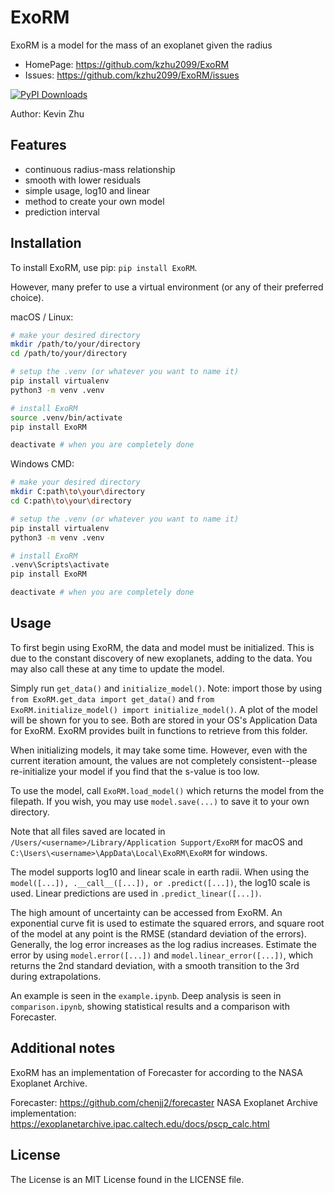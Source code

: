 # ExoRM

ExoRM is a model for the mass of an exoplanet given the radius

- HomePage: https://github.com/kzhu2099/ExoRM
- Issues: https://github.com/kzhu2099/ExoRM/issues

[![PyPI Downloads](https://static.pepy.tech/badge/ExoRM)](https://pepy.tech/projects/ExoRM)

Author: Kevin Zhu

## Features

- continuous radius-mass relationship
- smooth with lower residuals
- simple usage, log10 and linear
- method to create your own model
- prediction interval

## Installation

To install ExoRM, use pip: ```pip install ExoRM```.

However, many prefer to use a virtual environment (or any of their preferred choice).

macOS / Linux:

```sh
# make your desired directory
mkdir /path/to/your/directory
cd /path/to/your/directory

# setup the .venv (or whatever you want to name it)
pip install virtualenv
python3 -m venv .venv

# install ExoRM
source .venv/bin/activate
pip install ExoRM

deactivate # when you are completely done
```

Windows CMD:

```sh
# make your desired directory
mkdir C:path\to\your\directory
cd C:path\to\your\directory

# setup the .venv (or whatever you want to name it)
pip install virtualenv
python3 -m venv .venv

# install ExoRM
.venv\Scripts\activate
pip install ExoRM

deactivate # when you are completely done
```

## Usage

To first begin using ExoRM, the data and model must be initialized. This is due to the constant discovery of new exoplanets, adding to the data. You may also call these at any time to update the model.

Simply run `get_data()` and `initialize_model()`. Note: import those by using `from ExoRM.get_data import get_data()` and `from ExoRM.initialize_model() import initialize_model()`. A plot of the model will be shown for you to see. Both are stored in your OS's Application Data for ExoRM. ExoRM provides built in functions to retrieve from this folder.

When initializing models, it may take some time. However, even with the current iteration amount, the values are not completely consistent--please re-initialize your model if you find that the s-value is too low.

To use the model, call `ExoRM.load_model()` which returns the model from the filepath. If you wish, you may use `model.save(...)` to save it to your own directory.

Note that all files saved are located in `/Users/<username>/Library/Application Support/ExoRM` for macOS and `C:\Users\<username>\AppData\Local\ExoRM\ExoRM` for windows.

The model supports log10 and linear scale in earth radii. When using the `model([...]), .__call__([...]), or .predict([...])`, the log10 scale is used. Linear predictions are used in `.predict_linear([...])`.

The high amount of uncertainty can be accessed from ExoRM. An exponential curve fit is used to estimate the squared errors, and square root of the model at any point is the RMSE (standard deviation of the errors). Generally, the log error increases as the log radius increases. Estimate the error by using `model.error([...])` and `model.linear_error([...])`, which returns the 2nd standard deviation, with a smooth transition to the 3rd during extrapolations.

An example is seen in the `example.ipynb`. Deep analysis is seen in `comparison.ipynb`, showing statistical results and a comparison with Forecaster.

## Additional notes

ExoRM has an implementation of Forecaster for according to the NASA Exoplanet Archive.

Forecaster: https://github.com/chenjj2/forecaster
NASA Exoplanet Archive implementation: https://exoplanetarchive.ipac.caltech.edu/docs/pscp_calc.html

## License

The License is an MIT License found in the LICENSE file.